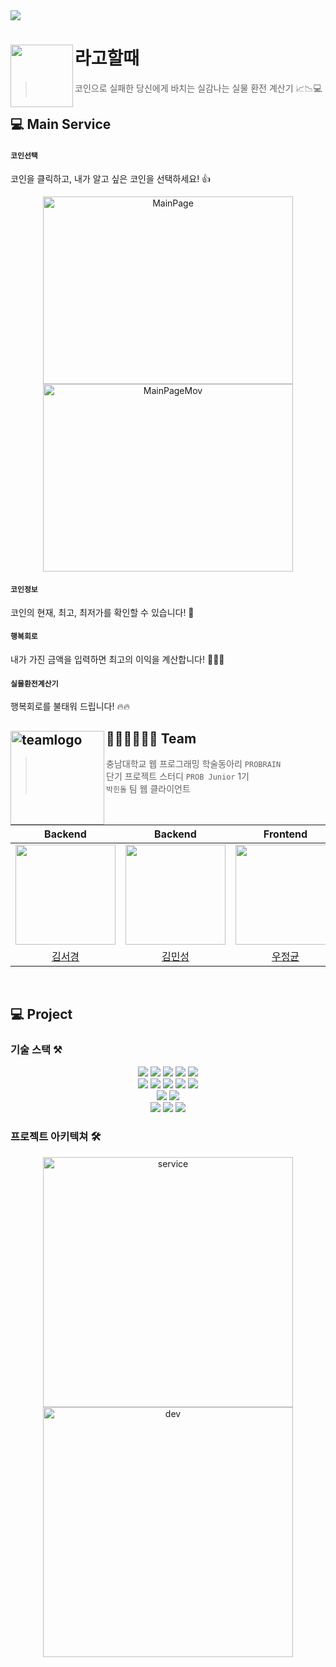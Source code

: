 <img src="https://user-images.githubusercontent.com/43426556/179032098-2f5f9a7e-c151-40ec-9797-3be795a42801.png"/>

# 라고할때<img src="https://user-images.githubusercontent.com/43426556/179034053-322ebcf1-d9d5-4238-9879-0929655d42a0.png" align=left width=100/>

> 코인으로 실패한 당신에게 바치는 실감나는 실물 환전 계산기 📈📉💻

## 💻 Main Service

#### `코인선택`

코인을 클릭하고, 내가 알고 싶은 코인을 선택하세요! 👍

<div align="center">
<img alt="MainPage" src="https://user-images.githubusercontent.com/43426556/179190682-a1fb2e62-7026-4998-9015-d8bf5d75e578.png" width="400" height="300">
<img alt= "MainPageMov" src="https://user-images.githubusercontent.com/43426556/179190933-9ee02997-5ae1-4c62-8fd3-e3c5e80bbe6a.gif" width="400" height="300"/>
</div>

#### `코인정보`

코인의 현재, 최고, 최저가를 확인할 수 있습니다! 🧐

#### `행복회로`

내가 가진 금액을 입력하면 최고의 이익을 계산합니다! 🧑🏻‍💻

#### `실물환전계산기`

행복회로를 불태워 드립니다! 🔥🔥

## 🧑🏻‍💻👨🏻‍💻 Team<img src= "https://user-images.githubusercontent.com/43426556/179214125-212e58cf-9a5c-4d9a-a5a5-6150cdee5ef4.png" alt ="teamlogo" align="left" width = "150"/>

> 충남대학교 웹 프로그래밍 학술동아리 `PROBRAIN`  
> 단기 프로젝트 스터디 `PROB Junior` 1기  
> `박힌돌` 팀 웹 클라이언트

<br/>

|                                                            Backend                                                            |                                                            Backend                                                            |                                                           Frontend                                                            |                                                           Frontend                                                            |                                                           Frontend                                                            |
| :---------------------------------------------------------------------------------------------------------------------------: | :---------------------------------------------------------------------------------------------------------------------------: | :---------------------------------------------------------------------------------------------------------------------------: | :---------------------------------------------------------------------------------------------------------------------------: | :---------------------------------------------------------------------------------------------------------------------------: |
| <img src="https://user-images.githubusercontent.com/43426556/179034053-322ebcf1-d9d5-4238-9879-0929655d42a0.png" width="160"> | <img src="https://user-images.githubusercontent.com/43426556/179034053-322ebcf1-d9d5-4238-9879-0929655d42a0.png" width="160"> | <img src="https://user-images.githubusercontent.com/43426556/179034053-322ebcf1-d9d5-4238-9879-0929655d42a0.png" width="160"> | <img src="https://user-images.githubusercontent.com/43426556/179034053-322ebcf1-d9d5-4238-9879-0929655d42a0.png" width="160"> | <img src="https://user-images.githubusercontent.com/43426556/179034053-322ebcf1-d9d5-4238-9879-0929655d42a0.png" width="160"> |
|                                            [김서경](https://github.com/JerryK026)                                             |                                          [김민성](https://github.com/minseongkimdev)                                          |                                              [우정균](https://github.com/woo-jk)                                              |                                             [이세준](https://github.com/yimkeul)                                              |                                           [김유겸](https://github.com/rladbrua0207)                                           |

<br />

## 💻 Project

### 기술 스택 ⚒

<div align=center>
 <img src="https://img.shields.io/badge/Prettier-F7B93E?style=for-the-badge&logo=Prettier&logoColor=white">
 <img src="https://img.shields.io/badge/TypeScript-3178C6?style=for-the-badge&logo=TypeScript&logoColor=white">
 <img src="https://img.shields.io/badge/react-0088CC?style=for-the-badge&logo=react&logoColor=white"> 
 <img src="https://img.shields.io/badge/styledcomponents-DB7093?style=for-the-badge&logo=styledcomponents&logoColor=white">
 <img src="https://img.shields.io/badge/Figma-F24E1E?style=for-the-badge&logo=Figma&logoColor=white">
 <br/>
 <img src="https://img.shields.io/badge/java-007396?style=for-the-badge&logo=java&logoColor=white"> 
 <img src="https://img.shields.io/badge/JUnit5-25A162?style=for-the-badge&logo=JUnit5&logoColor=white">
 <img src="https://img.shields.io/badge/mysql-4479A1?style=for-the-badge&logo=mysql&logoColor=white"> 
 <img src="https://img.shields.io/badge/spring-6DB33F?style=for-the-badge&logo=spring&logoColor=white"> 
 <img src="https://img.shields.io/badge/ESLint-4B32C3?style=for-the-badge&logo=ESLint&logoColor=white">
 <br/>
 <img src="https://img.shields.io/badge/Docker-2496ED?style=for-the-badge&logo=Docker&logoColor=white">
 <img src="https://img.shields.io/badge/amazonaws-232F3E?style=for-the-badge&logo=amazonaws&logoColor=white"> 
 <br/>
 <img src="https://img.shields.io/badge/GitHub Actions-2088FF?style=for-the-badge&logo=GitHub Actions&logoColor=white">
 <img src="https://img.shields.io/badge/Notion-000000?style=for-the-badge&logo=Notion&logoColor=white">
  <img src="https://img.shields.io/badge/Slack-4A154B?style=for-the-badge&logo=Slack&logoColor=white">
</div>

### 프로젝트 아키텍쳐 🛠

<div align=center>
<img src="https://user-images.githubusercontent.com/43426556/179219044-b1bcc14e-2036-4b5a-aacf-9311eb953e6b.png" alt="service" width=400/>
<img src="https://user-images.githubusercontent.com/43426556/179219132-b40ca8a5-e48a-4545-a198-738ca5aad09b.png" alt="dev" width=400/>
</div>

